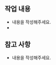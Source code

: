 ## 작업 내용
- 내용을 작성해주세요.
- 

## 참고 사항 
- 내용을 작성해주세요.

<!-- PR 제목은 "라벨명: 작업명" 으로 작성해주세요 -->
<!-- 예시 "docs: 템플릿 추가" -->
<!-- 라벨, development(이슈), 리뷰어 연결해주세요 -->
